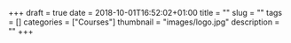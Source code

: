+++ 
draft = true
date = 2018-10-01T16:52:02+01:00
title = ""
slug = ""
tags = []
categories = ["Courses"]
thumbnail = "images/logo.jpg"
description = ""
+++
